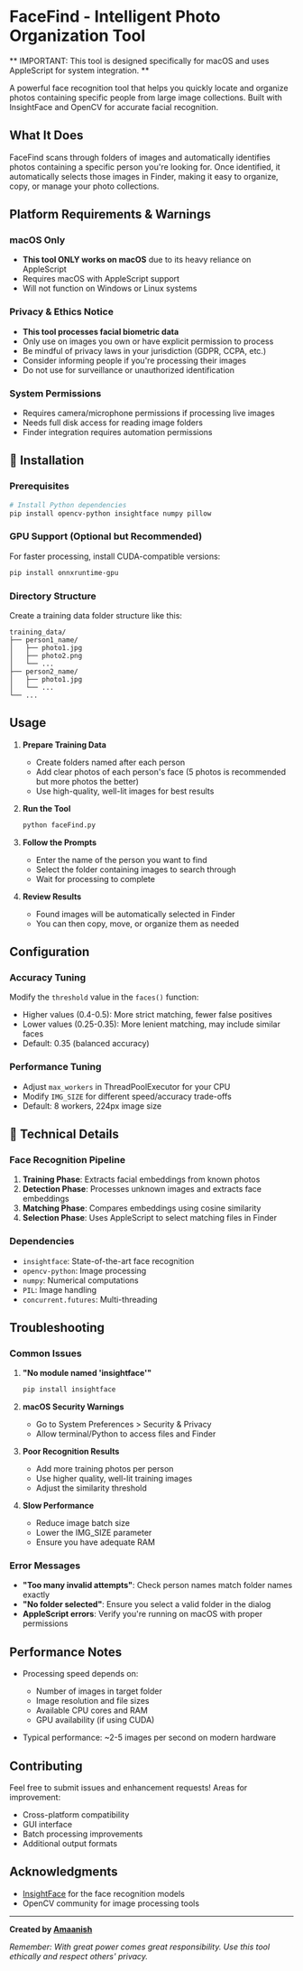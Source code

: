# FaceFind - Intelligent Photo Organization Tool

** IMPORTANT: This tool is designed specifically for macOS and uses AppleScript for system integration. **

A powerful face recognition tool that helps you quickly locate and organize photos containing specific people from large image collections. Built with InsightFace and OpenCV for accurate facial recognition.

##  What It Does

FaceFind scans through folders of images and automatically identifies photos containing a specific person you're looking for. Once identified, it automatically selects those images in Finder, making it easy to organize, copy, or manage your photo collections.

##  Platform Requirements & Warnings

### macOS Only
- **This tool ONLY works on macOS** due to its heavy reliance on AppleScript
- Requires macOS with AppleScript support
- Will not function on Windows or Linux systems

### Privacy & Ethics Notice
- **This tool processes facial biometric data**
- Only use on images you own or have explicit permission to process
- Be mindful of privacy laws in your jurisdiction (GDPR, CCPA, etc.)
- Consider informing people if you're processing their images
- Do not use for surveillance or unauthorized identification

### System Permissions
- Requires camera/microphone permissions if processing live images
- Needs full disk access for reading image folders
- Finder integration requires automation permissions

## 🚀 Installation

### Prerequisites
```bash
# Install Python dependencies
pip install opencv-python insightface numpy pillow
```

### GPU Support (Optional but Recommended)
For faster processing, install CUDA-compatible versions:
```bash
pip install onnxruntime-gpu
```

### Directory Structure
Create a training data folder structure like this:
```
training_data/
├── person1_name/
│   ├── photo1.jpg
│   ├── photo2.png
│   └── ...
├── person2_name/
│   ├── photo1.jpg
│   └── ...
└── ...
```

##  Usage

1. **Prepare Training Data**
   - Create folders named after each person
   - Add clear photos of each person's face (5 photos is recommended but more photos the better)
   - Use high-quality, well-lit images for best results

2. **Run the Tool**
   ```bash
   python faceFind.py
   ```

3. **Follow the Prompts**
   - Enter the name of the person you want to find
   - Select the folder containing images to search through
   - Wait for processing to complete

4. **Review Results**
   - Found images will be automatically selected in Finder
   - You can then copy, move, or organize them as needed

##  Configuration

### Accuracy Tuning
Modify the `threshold` value in the `faces()` function:
- Higher values (0.4-0.5): More strict matching, fewer false positives
- Lower values (0.25-0.35): More lenient matching, may include similar faces
- Default: 0.35 (balanced accuracy)

### Performance Tuning
- Adjust `max_workers` in ThreadPoolExecutor for your CPU
- Modify `IMG_SIZE` for different speed/accuracy trade-offs
- Default: 8 workers, 224px image size

## 🔧 Technical Details

### Face Recognition Pipeline
1. **Training Phase**: Extracts facial embeddings from known photos
2. **Detection Phase**: Processes unknown images and extracts face embeddings
3. **Matching Phase**: Compares embeddings using cosine similarity
4. **Selection Phase**: Uses AppleScript to select matching files in Finder

### Dependencies
- `insightface`: State-of-the-art face recognition
- `opencv-python`: Image processing
- `numpy`: Numerical computations
- `PIL`: Image handling
- `concurrent.futures`: Multi-threading

##  Troubleshooting

### Common Issues
1. **"No module named 'insightface'"**
   ```bash
   pip install insightface
   ```

2. **macOS Security Warnings**
   - Go to System Preferences > Security & Privacy
   - Allow terminal/Python to access files and Finder

3. **Poor Recognition Results**
   - Add more training photos per person
   - Use higher quality, well-lit training images
   - Adjust the similarity threshold

4. **Slow Performance**
   - Reduce image batch size
   - Lower the IMG_SIZE parameter
   - Ensure you have adequate RAM

### Error Messages
- **"Too many invalid attempts"**: Check person names match folder names exactly
- **"No folder selected"**: Ensure you select a valid folder in the dialog
- **AppleScript errors**: Verify you're running on macOS with proper permissions

##  Performance Notes

- Processing speed depends on:
  - Number of images in target folder
  - Image resolution and file sizes
  - Available CPU cores and RAM
  - GPU availability (if using CUDA)

- Typical performance: ~2-5 images per second on modern hardware

##  Contributing

Feel free to submit issues and enhancement requests! Areas for improvement:
- Cross-platform compatibility
- GUI interface
- Batch processing improvements
- Additional output formats

##  Acknowledgments

- [InsightFace](https://github.com/deepinsight/insightface) for the face recognition models
- OpenCV community for image processing tools

---

**Created by [Amaanish](https://github.com/Amaanish)**

*Remember: With great power comes great responsibility. Use this tool ethically and respect others' privacy.*

